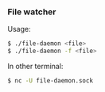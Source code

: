 ### File watcher

Usage:

```bash
$ ./file-daemon <file>
$ ./file-daemon -f <file>
```

In other terminal:

```bash
$ nc -U file-daemon.sock
```
